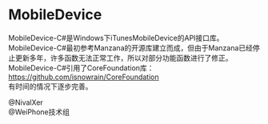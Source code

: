 MobileDevice
===============

MobileDevice-C#是Windows下iTunesMobileDevice的API接口库。</br>
MobileDevice-C#最初参考Manzana的开源库建立而成，但由于Manzana已经停止更新多年，许多函数无法正常工作，所以对部分功能函数进行了修正。</br>
MobileDevice-C#引用了CoreFoundation库：https://github.com/isnowrain/CoreFoundation</br>
有时间的情况下逐步完善。<br>

@NivalXer </br>
@WeiPhone技术组
